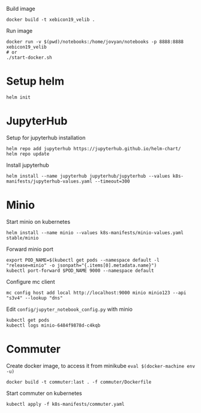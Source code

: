 Build image

    docker build -t xebicon19_velib .
    
Run image

    docker run -v $(pwd)/notebooks:/home/jovyan/notebooks -p 8888:8888 xebicon19_velib
    # or
    ./start-docker.sh
    
# Setup helm

    helm init
  
# JupyterHub

Setup for jupyterhub installation

    helm repo add jupyterhub https://jupyterhub.github.io/helm-chart/
    helm repo update
 
Install jupyterhub
   
    helm install --name jupyterhub jupyterhub/jupyterhub --values k8s-manifests/jupyterhub-values.yaml --timeout=300

 
# Minio

Start minio on kubernetes 

    helm install --name minio --values k8s-manifests/minio-values.yaml stable/minio
  
Forward minio port

    export POD_NAME=$(kubectl get pods --namespace default -l "release=minio" -o jsonpath="{.items[0].metadata.name}")
    kubectl port-forward $POD_NAME 9000 --namespace default
    
Configure mc client

    mc config host add local http://localhost:9000 minio minio123 --api "s3v4" --lookup "dns"

Edit `config/jupyter_notebook_config.py` with minio

    kubectl get pods
    kubectl logs minio-6484f9878d-c4kqb

# Commuter

Create docker image, to access it from minikube `eval $(docker-machine env -u)` 

    docker build -t commuter:last . -f commuter/Dockerfile
    
Start commuter on kubernetes

    kubectl apply -f k8s-manifests/commuter.yaml
